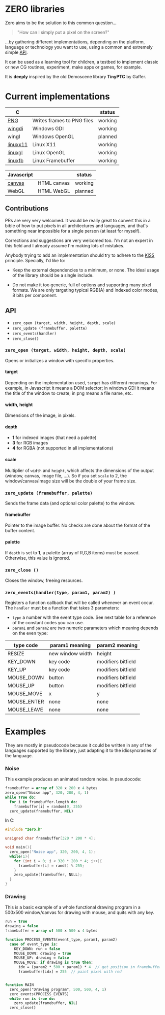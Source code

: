 # ZERO libraries

Zero aims to be the solution to this common question...

> "How can I simply put a pixel on the screen?"

...by gathering different implementations, depending on the platform, language
or technology you want to use, using a common and extremely simple [API](https://github.com/feiss/zero#api).

It can be used as a learning tool for children, a testbed to implement
classic or new CG routines, experiment, make apps or games, for example.

It is **deeply** inspired by the old Demoscene library **TinyPTC** by Gaffer.


# Current implementations

C |    |    status
-----|-------------|-------
[PNG](https://github.com/feiss/zero/tree/master/src/c/png)  | Writes frames to PNG files | working
[wingdi](https://github.com/feiss/zero/tree/master/src/c/wingdi) | Windows GDI | working
wingl | Windows OpenGL | planned
[linuxx11](https://github.com/feiss/zero/tree/master/src/c/linuxx11) | Linux X11 | working
[linuxgl](https://github.com/feiss/zero/tree/master/src/c/linuxgl) | Linux OpenGL | working
[linuxfb](https://github.com/feiss/zero/tree/master/src/c/linuxfb) | Linux Framebuffer | working

Javascript  |   | status
-----|-------------|-------
[canvas](https://github.com/feiss/zero/tree/master/src/js/canvas) | HTML canvas | working
WebGL | HTML WebGL | planned


## Contributions

PRs are very very welcomed. It would be really great to convert this in a bible of how to put pixels in all architectures and languages, and that's something near impossible for a single person (at least for myself).

Corrections and suggestions are very welcomed too. I'm not an expert in this field and I already assume I'm making lots of mistakes.

Anybody trying to add an implementation should try to adhere to the [KISS](https://en.wikipedia.org/wiki/KISS_principle) principle. Specially, I'd like to:

* Keep the external dependencies to a minimum, or none. The ideal usage of
the library should be a single include.

* Do not make it too generic, full of options and supporting many pixel formats.
We are only targeting typical RGB(A) and Indexed color modes, 8 bits per component.



## API

* `zero_open (target, width, height, depth, scale)`
* `zero_update (framebuffer, palette)`
* `zero_events(handler)`
* `zero_close()`

### `zero_open (target, width, height, depth, scale)`

Opens or initializes a window with specific properties.

#### target
Depending on the implementation used, `target` has different meanings.
For example, in Javascript it means a DOM selector;
in windows GDI it means the title of the window to create;
in png means a file name, etc.

#### width, height

Dimensions of the image, in pixels.

#### depth

- **1** for indexed images (that need a palette)
- **3** for RGB images
- **4** for RGBA (not supported in all implementations)

#### scale

Multiplier of `width` and `height`, which affects the dimensions of the output (window, canvas, image file, ...).
So if you set `scale` to 2, the window/canvas/image size will be the double of your frame size.



### `zero_update (framebuffer, palette)`

Sends the frame data (and optional color palette) to the window.

#### framebuffer

Pointer to the image buffer. No checks are done about the format of the buffer content.

#### palette

If `depth` is set to **1**, a palette (array of R,G,B items) must be passed.
Otherwise, this value is ignored.

### `zero_close ()`

Closes the window, freeing resources.

### `zero_events(handler(type, param1, param2) )`

Registers a function callback that will be called whenever an event occur. The `handler` must be a function that takes 3 parameters:

* `type` a number with the event type code. See next table for a reference of the constant codes you can use.
* `param1` and `param2` are two numeric parameters which meaning depends on the even type:

type code | param1 meaning | param2 meaning
----------|----------|-----------
RESIZE  | new window width   | height 
KEY_DOWN | key code   | modifiers bitfield
KEY_UP |  key code  |  modifiers bitfield 
MOUSE_DOWN |  button  | modifiers bitfield  
MOUSE_UP |  button  | modifiers bitfield 
MOUSE_MOVE |  x  | y 
MOUSE_ENTER |  none   |  none
MOUSE_LEAVE |  none   |  none 


# Examples

They are mostly in pseudocode because it could be written in any of the languages supported by the library, just adapting it to the idiosyncrasies of the language.

### Noise

This example produces an animated random noise. In pseudocode:

```pascal
framebuffer = array of 320 x 200 x 4 bytes
zero_open("Noise app", 320, 200, 4, 1)
while True do:
  for i in framebuffer.length do:
    framebuffer[i] = random(0, 255)
  zero_update(framebuffer, NIL)
```

In C:

```c
#include "zero.h"

unsigned char framebuffer[320 * 200 * 4];

void main(){
  zero_open("Noise app", 320, 200, 4, 1);
  while(1){
    for (int i = 0; i < 320 * 200 * 4; i++){
      framebuffer[i] = rand() % 255;
    }
    zero_update(framebuffer, NULL);
  }
}

```


### Drawing
This is a basic example of a whole functional drawing program in a 500x500 window/canvas for drawing with mouse, and quits with any key. 

```pascal
run = true
drawing = false
framebuffer = array of 500 x 500 x 4 bytes

function PROCESS_EVENTS(event_type, param1, param2)
  case of event_type is:
    KEY_DOWN: run = false
    MOUSE_DOWN: drawing = true
    MOUSE_UP: drawing = false
    MOUSE_MOVE: if drawing is true then:
      idx = (param2 * 500 + param1) * 4  // get position in framebuffer
      framebuffer[idx] = 255  // paint pixel with red


function MAIN
  zero_open("Drawing program", 500, 500, 4, 1)
  zero_events(PROCESS_EVENTS)
  while run is true do:
    zero_update(framebuffer, NIL)
  zero_close()
```
